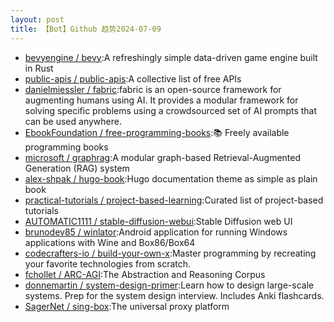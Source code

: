 ```yaml
---
layout: post
title: 【Bot】Github 趋势2024-07-09
---
```


* [bevyengine / bevy](https://github.com/bevyengine/bevy):A refreshingly simple data-driven game engine built in Rust
* [public-apis / public-apis](https://github.com/public-apis/public-apis):A collective list of free APIs
* [danielmiessler / fabric](https://github.com/danielmiessler/fabric):fabric is an open-source framework for augmenting humans using AI. It provides a modular framework for solving specific problems using a crowdsourced set of AI prompts that can be used anywhere.
* [EbookFoundation / free-programming-books](https://github.com/EbookFoundation/free-programming-books):📚 Freely available programming books
* [microsoft / graphrag](https://github.com/microsoft/graphrag):A modular graph-based Retrieval-Augmented Generation (RAG) system
* [alex-shpak / hugo-book](https://github.com/alex-shpak/hugo-book):Hugo documentation theme as simple as plain book
* [practical-tutorials / project-based-learning](https://github.com/practical-tutorials/project-based-learning):Curated list of project-based tutorials
* [AUTOMATIC1111 / stable-diffusion-webui](https://github.com/AUTOMATIC1111/stable-diffusion-webui):Stable Diffusion web UI
* [brunodev85 / winlator](https://github.com/brunodev85/winlator):Android application for running Windows applications with Wine and Box86/Box64
* [codecrafters-io / build-your-own-x](https://github.com/codecrafters-io/build-your-own-x):Master programming by recreating your favorite technologies from scratch.
* [fchollet / ARC-AGI](https://github.com/fchollet/ARC-AGI):The Abstraction and Reasoning Corpus
* [donnemartin / system-design-primer](https://github.com/donnemartin/system-design-primer):Learn how to design large-scale systems. Prep for the system design interview. Includes Anki flashcards.
* [SagerNet / sing-box](https://github.com/SagerNet/sing-box):The universal proxy platform
